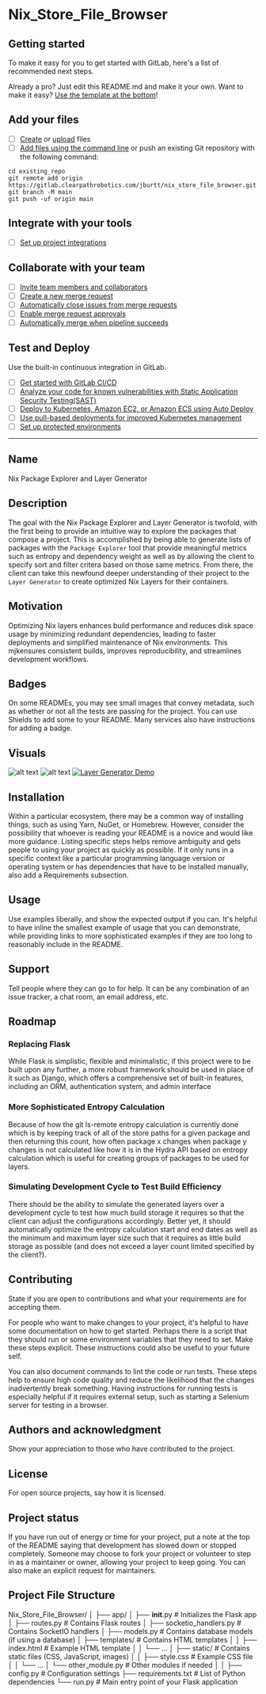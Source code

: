 # Nix_Store_File_Browser



## Getting started

To make it easy for you to get started with GitLab, here's a list of recommended next steps.

Already a pro? Just edit this README.md and make it your own. Want to make it easy? [Use the template at the bottom](#editing-this-readme)!

## Add your files

- [ ] [Create](https://docs.gitlab.com/ee/user/project/repository/web_editor.html#create-a-file) or [upload](https://docs.gitlab.com/ee/user/project/repository/web_editor.html#upload-a-file) files
- [ ] [Add files using the command line](https://docs.gitlab.com/ee/gitlab-basics/add-file.html#add-a-file-using-the-command-line) or push an existing Git repository with the following command:

```
cd existing_repo
git remote add origin https://gitlab.clearpathrobotics.com/jburtt/nix_store_file_browser.git
git branch -M main
git push -uf origin main
```

## Integrate with your tools

- [ ] [Set up project integrations](https://gitlab.clearpathrobotics.com/jburtt/nix_store_file_browser/-/settings/integrations)

## Collaborate with your team

- [ ] [Invite team members and collaborators](https://docs.gitlab.com/ee/user/project/members/)
- [ ] [Create a new merge request](https://docs.gitlab.com/ee/user/project/merge_requests/creating_merge_requests.html)
- [ ] [Automatically close issues from merge requests](https://docs.gitlab.com/ee/user/project/issues/managing_issues.html#closing-issues-automatically)
- [ ] [Enable merge request approvals](https://docs.gitlab.com/ee/user/project/merge_requests/approvals/)
- [ ] [Automatically merge when pipeline succeeds](https://docs.gitlab.com/ee/user/project/merge_requests/merge_when_pipeline_succeeds.html)

## Test and Deploy

Use the built-in continuous integration in GitLab.

- [ ] [Get started with GitLab CI/CD](https://docs.gitlab.com/ee/ci/quick_start/index.html)
- [ ] [Analyze your code for known vulnerabilities with Static Application Security Testing(SAST)](https://docs.gitlab.com/ee/user/application_security/sast/)
- [ ] [Deploy to Kubernetes, Amazon EC2, or Amazon ECS using Auto Deploy](https://docs.gitlab.com/ee/topics/autodevops/requirements.html)
- [ ] [Use pull-based deployments for improved Kubernetes management](https://docs.gitlab.com/ee/user/clusters/agent/)
- [ ] [Set up protected environments](https://docs.gitlab.com/ee/ci/environments/protected_environments.html)

***

## Name
Nix Package Explorer and Layer Generator

## Description
The goal with the Nix Package Explorer and Layer Generator is twofold, with the first being to provide an intuitive way to explore the packages that compose a project. This is accomplished by being able to generate lists of packages with the `Package Explorer` tool that provide meaningful metrics such as entropy and dependency weight as well as by allowing the client to specify sort and filter critera based on those same metrics. From there, the client can take this newfound deeper understanding of their project to the `Layer Generator` to create optimized Nix Layers for their containers.

## Motivation
Optimizing Nix layers enhances build performance and reduces disk space usage by minimizing redundant dependencies, leading to faster deployments and simplified maintenance of Nix environments. This mjkensures consistent builds, improves reproducibility, and streamlines development workflows.

## Badges
On some READMEs, you may see small images that convey metadata, such as whether or not all the tests are passing for the project. You can use Shields to add some to your README. Many services also have instructions for adding a badge.

## Visuals
![alt text](media/landing_page.png "Landing Page")
![alt text](media/package_explorer.png "Package Explorer")
[![Layer Generator Demo](media/layer_generator.png)](media/layer_generator.mp4 "Layer Generator Demo")
## Installation
Within a particular ecosystem, there may be a common way of installing things, such as using Yarn, NuGet, or Homebrew. However, consider the possibility that whoever is reading your README is a novice and would like more guidance. Listing specific steps helps remove ambiguity and gets people to using your project as quickly as possible. If it only runs in a specific context like a particular programming language version or operating system or has dependencies that have to be installed manually, also add a Requirements subsection.

## Usage
Use examples liberally, and show the expected output if you can. It's helpful to have inline the smallest example of usage that you can demonstrate, while providing links to more sophisticated examples if they are too long to reasonably include in the README.

## Support
Tell people where they can go to for help. It can be any combination of an issue tracker, a chat room, an email address, etc.

## Roadmap

<!-- # Git ls-remote data instead of hydra data
Like how the entropy for the `Layer Generator` tool is now calculated with the references from the remote repository instead of through Hydra, ` -->

### Replacing Flask
While Flask is simplistic, flexible and minimalistic, if this project were to be built upon any further, a more robust framework should be used in place of it such as Django, which offers a comprehensive set of built-in features, including an ORM, authentication system, and admin interface

### More Sophisticated Entropy Calculation
Because of how the git ls-remote entropy calculation is currently done which is by keeping track of all of the store paths for a given package and then returning this count, how often package x changes when package y changes is not calculated like how it is in the Hydra API based on entropy calculation which is useful for creating groups of packages to be used for layers.

### Simulating Development Cycle to Test Build Efficiency
There should be the ability to simulate the generated layers over a development cycle to test how much build storage it requires so that the client can adjust the configurations accordingly. Better yet, it should automatically optimize the entropy calculation start and end dates as well as the minimum and maximum layer size such that it requires as little build storage as possible (and does not exceed a layer count limited specified by the client?).

## Contributing
State if you are open to contributions and what your requirements are for accepting them.

For people who want to make changes to your project, it's helpful to have some documentation on how to get started. Perhaps there is a script that they should run or some environment variables that they need to set. Make these steps explicit. These instructions could also be useful to your future self.

You can also document commands to lint the code or run tests. These steps help to ensure high code quality and reduce the likelihood that the changes inadvertently break something. Having instructions for running tests is especially helpful if it requires external setup, such as starting a Selenium server for testing in a browser.

## Authors and acknowledgment
Show your appreciation to those who have contributed to the project.

## License
For open source projects, say how it is licensed.

## Project status
If you have run out of energy or time for your project, put a note at the top of the README saying that development has slowed down or stopped completely. Someone may choose to fork your project or volunteer to step in as a maintainer or owner, allowing your project to keep going. You can also make an explicit request for maintainers.

## Project File Structure 
Nix_Store_File_Browser/
│
├── app/
│   ├── __init__.py            # Initializes the Flask app
│   ├── routes.py              # Contains Flask routes
│   ├── socketio_handlers.py   # Contains SocketIO handlers
│   ├── models.py              # Contains database models (if using a database)
│   ├── templates/             # Contains HTML templates
│   │   ├── index.html         # Example HTML template
│   │   └── ...
│   ├── static/                # Contains static files (CSS, JavaScript, images)
│   │   ├── style.css          # Example CSS file
│   │   └── ...
│   └── other_module.py        # Other modules if needed
│
│
├── config.py                   # Configuration settings
├── requirements.txt            # List of Python dependencies
└── run.py                      # Main entry point of your Flask application
